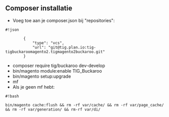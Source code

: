 ## Composer installatie ##
* Voeg toe aan je composer.json bij "repositories": 

```
#!json

        {
            "type": "vcs",
            "url": "git@tig.plan.io:tig-tigbuckaroomagento2.tigmagento2buckaroo.git"
        }
```
* composer require tig/buckaroo dev-develop
* bin/magento module:enable TIG_Buckaroo
* bin/magento setup:upgrade
* mf
* Als je geen mf hebt: 
```
#!bash

bin/magento cache:flush && rm -rf var/cache/ && rm -rf var/page_cache/ && rm -rf var/generation/ && rm-rf var/di/
```